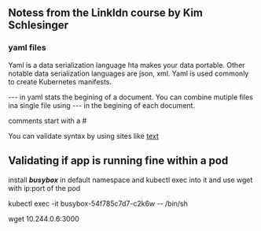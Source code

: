 ## Notess from the LinkIdn course by Kim Schlesinger

### yaml files

Yaml is a data serialization language hta makes your data portable. Other notable data serialization languages are json, xml. Yaml is used commonly to create Kubernetes manifests.

--- in yaml stats the begining of a document. You can combine mutiple files ina  single file using --- in the begining of each document.

comments start with a #

You can validate syntax by using sites like [text](https://yamlchecker.com)


## Validating if app is running fine within a pod

install ***busybox*** in default namespace and kubectl exec into it and use wget with ip:port of the pod

kubectl exec -it busybox-54f785c7d7-c2k6w  -- /bin/sh

 wget 10.244.0.6:3000

